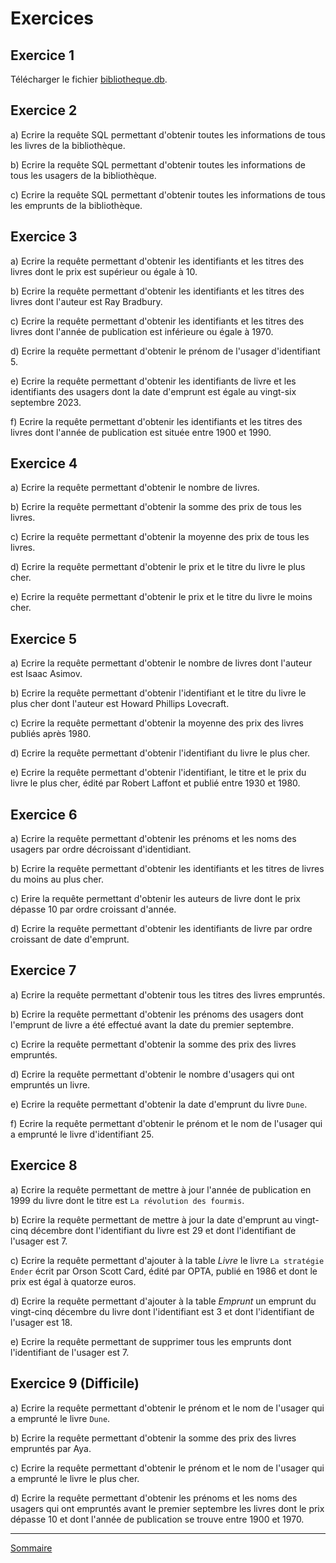 # Exercices

## Exercice 1

Télécharger le fichier [bibliotheque.db](./../src/bibliotheque.db).

## Exercice 2

a) Ecrire la requête SQL permettant d'obtenir toutes les informations de tous les livres de la bibliothèque.

b) Ecrire la requête SQL permettant d'obtenir toutes les informations de tous les usagers de la bibliothèque.

c) Ecrire la requête SQL permettant d'obtenir toutes les informations de tous les emprunts de la bibliothèque.

## Exercice 3

a) Ecrire la requête permettant d'obtenir les identifiants et les titres des livres dont le prix est supérieur ou égale à 10.

b) Ecrire la requête permettant d'obtenir les identifiants et les titres des livres dont l'auteur est Ray Bradbury.

c) Ecrire la requête permettant d'obtenir les identifiants et les titres des livres dont l'année de publication est inférieure ou égale à 1970.

d) Ecrire la requête permettant d'obtenir le prénom de l'usager d'identifiant $5$.

e) Ecrire la requête permettant d'obtenir les identifiants de livre et les identifiants des usagers dont la date d'emprunt est égale au vingt-six septembre 2023.

f) Ecrire la requête permettant d'obtenir les identifiants et les titres des livres dont l'année de publication est située entre 1900 et 1990.

## Exercice 4

a) Ecrire la requête permettant d'obtenir le nombre de livres.

b) Ecrire la requête permettant d'obtenir la somme des prix de tous les livres.

c) Ecrire la requête permettant d'obtenir la moyenne des prix de tous les livres.

d) Ecrire la requête permettant d'obtenir le prix et le titre du livre le plus cher.

e) Ecrire la requête permettant d'obtenir le prix et le titre du livre le moins cher.

## Exercice 5

a) Ecrire la requête permettant d'obtenir le nombre de livres dont l'auteur est Isaac Asimov.

b) Ecrire la requête permettant d'obtenir l'identifiant et le titre du livre le plus cher dont l'auteur est Howard Phillips Lovecraft.

c) Ecrire la requête permettant d'obtenir la moyenne des prix des livres publiés après 1980.

d) Ecrire la requête permettant d'obtenir l'identifiant du livre le plus cher.

e) Ecrire la requête permettant d'obtenir l'identifiant, le titre et le prix du livre le plus cher, édité par Robert Laffont et publié entre 1930 et 1980.

## Exercice 6

a) Ecrire la requête permettant d'obtenir les prénoms et les noms des usagers par ordre décroissant d'identidiant.

b) Ecrire la requête permettant d'obtenir les identifiants et les titres de livres du moins au plus cher.

c) Erire la requête permettant d'obtenir les auteurs de livre dont le prix dépasse $10$ par ordre croissant d'année.

d) Ecrire la requête permettant d'obtenir les identifiants de livre par ordre croissant de date d'emprunt.

## Exercice 7

a) Ecrire la requête permettant d'obtenir tous les titres des livres empruntés.

b) Ecrire la requête permettant d'obtenir les prénoms des usagers dont l'emprunt de livre a été effectué avant la date du premier septembre.

c) Ecrire la requête permettant d'obtenir la somme des prix des livres empruntés.

d) Ecrire la requête permettant d'obtenir le nombre d'usagers qui ont empruntés un livre.

e) Ecrire la requête permettant d'obtenir la date d'emprunt du livre `Dune`.

f) Ecrire la requête permettant d'obtenir le prénom et le nom de l'usager qui a emprunté le livre d'identifiant $25$.

## Exercice 8

a) Ecrire la requête permettant de mettre à jour l'année de publication en 1999 du livre dont le titre est `La révolution des fourmis`.

b) Ecrire la requête permettant de mettre à jour la date d'emprunt au vingt-cinq décembre dont l'identifiant du livre est $29$ et dont l'identifiant de l'usager est $7$.

c) Ecrire la requête permettant d'ajouter à la table $Livre$ le livre `La stratégie Ender` écrit par Orson Scott Card, édité par OPTA, publié en 1986 et dont le prix est égal à quatorze euros.

d) Ecrire la requête permettant d'ajouter à la table $Emprunt$ un emprunt du vingt-cinq décembre du livre dont l'identifiant est $3$ et dont l'identifiant de l'usager est $18$.

e) Ecrire la requête permettant de supprimer tous les emprunts dont l'identifiant de l'usager est $7$.

## Exercice 9 (Difficile)

a) Ecrire la requête permettant d'obtenir le prénom et le nom de l'usager qui a emprunté le livre `Dune`.

b) Ecrire la requête permettant d'obtenir la somme des prix des livres empruntés par Aya.

c) Ecrire la requête permettant d'obtenir le prénom et le nom de l'usager qui a emprunté le livre le plus cher.

d) Ecrire la requête permettant d'obtenir les prénoms et les noms des usagers qui ont empruntés avant le premier septembre les livres dont le prix dépasse $10$ et dont l'année de publication se trouve entre 1900 et 1970. 

____________

[Sommaire](./../../README.md)
